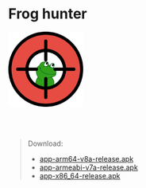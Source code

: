 # Frog hunter
<img src="assets/images/logo.png"  width="30%" height="30%">

<br><br>

> Download:
> * [app-arm64-v8a-release.apk](release\download\app-arm64-v8a-release.zip "download")
> * [app-armeabi-v7a-release.apk](release\download\app-armeabi-v7a-release.zip "download")
> * [app-x86_64-release.apk](release\download\app-x86_64-release.zip "download")